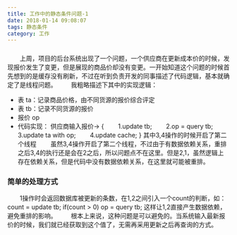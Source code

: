```yaml
---
title: 工作中的静态条件问题-1
date: 2018-01-14 09:08:07
tags: 静态条件
category: 工作
---
```


###


<!-- more -->

&emsp;&emsp;上周，项目的后台系统出现了一个问题，一个供应商在更新成本价的时候，发现报价发生了变更，但是展现的商品价却没有变更。一开始知道这个问题的时候首先想到的是缓存没有刷新，不过在听到负责开发的同事描述了代码逻辑，基本就确定了是线程问题。
&emsp;&emsp;我粗略描述下其中的实现逻辑：
* 表 ta：记录商品价格，由不同货源的报价综合评定
* 表 tb：记录不同货源的报价
* 报价 op
* 代码实现：
供应商输入报价->
{
&emsp;&emsp;1.update tb;
&emsp;&emsp;2.op = query tb;
&emsp;&emsp;3.update ta with op;
&emsp;&emsp;4.update cache;
}
其中3,4操作的时候开启了第二个线程
&emsp;&emsp;虽然3,4操作开启了第二个线程，不过由于有数据依赖关系，重排之后3,4的执行还是会在2之后，所以问题点不在这里。但是2,1，虽然逻辑上存在依赖关系，但是代码中没有数据依赖关系，在这里就可能被重排。
### 简单的处理方式
&emsp;&emsp;1操作时会返回数据库被更新的条数，在1,2之间引入一个count的判断，如：
count = update tb;
if(count > 0)
    op = query tb;
这样让1,2直接产生数据依赖，避免重排的影响。
&emsp;&emsp;根本上来说，这种问题是可以避免的。当系统输入最新报价的时候，我们就已经获取到这个值了，无需再采用更新之后再查询的方式。


